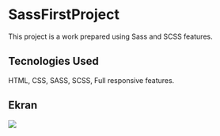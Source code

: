 <h1>SassFirstProject</h1>

This project is a work prepared using Sass and SCSS features.

<h2>Tecnologies Used</h2>

HTML, CSS, SASS, SCSS, Full responsive features.

<h2>Ekran</h2>

![](ekran.gif)